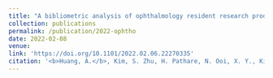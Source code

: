 ```yaml
---
title: "A bibliometric analysis of ophthalmology resident research productivity in the United States."
collection: publications
permalink: /publication/2022-ophtho
date: 2022-02-08
venue: 
link: 'https://doi.org/10.1101/2022.02.06.22270335'
citation: '<b>Huang, A.</b>, Kim, S. Zhu, H. Pathare, N. Ooi, X. Y., Kirby, R. P., Yoon, S. P., Al-Mohtaseb, Z. (2022). A bibliometric analysis of ophthalmology resident research productivity in the United States. <i>Advances in Radiation Oncology.</i> https://doi.org/10.1101/2022.02.06.22270335 (preprint)' 
---
```

